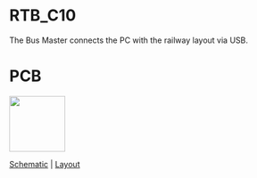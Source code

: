 # RTB_C10
The Bus Master connects the PC with the railway layout via USB.

# PCB
<img src="https://rtb4dcc.de/wp-content/uploads/2023/09/C10_1.png" width=100>

[Schematic](doc/C10_schematic.pdf) | [Layout](doc/C10_layout.pdf)
